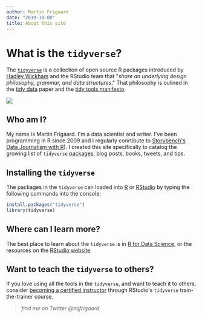 ```yaml
---
author: Martin Frigaard
date: "2019-10-08"
title: About this site
---
```


# What is the `tidyverse`?

The [`tidyverse`](https://en.wikipedia.org/wiki/Tidyverse) is a collection of open source R packages introduced by [Hadley Wickham](http://hadley.nz/) and the RStudio team that "*share an underlying design philosophy, grammar, and data structures*." That philosophy is oulined in the [tidy data](https://vita.had.co.nz/papers/tidy-data.pdf) paper and the [tidy tools manifesto](https://cran.r-project.org/web/packages/tidyverse/vignettes/manifesto.html).

![](/./about_files/tidyverse-tips-logo.jpg)

## Who am I?

My name is Martin Frigaard. I'm a data scientist and writer. I've been programming in R since 2009 and I regularly conrtibute to [Storybench's Data Journalism with R](http://www.storybench.org/category/data-journalism-in-r/)). I created this site specifically to catalog the growing list of `tidyverse` [packages](https://www.tidyverse.org/packages/), blog posts, books, tweets, and tips. 

## Installing the `tidyverse`

The packages in the `tidyverse` can loaded into [R](https://cran.r-project.org/) or [RStudio](https://rstudio.com/) by typing the following commands into the console: 

```r
install.packages("tidyverse")
library(tidyverse)
```

## Where can I learn more?

The best place to learn about the `tidyverse` is in [R for Data Science](https://r4ds.had.co.nz/), or the resources on the  [RStudio website](https://resources.rstudio.com/).

## Want to teach the `tidyverse` to others?

If you love using all the tools in the `tidyverse`, and want to teach it to others, consider [becoming a certified instructor](https://education.rstudio.com/trainers#info) 
through RStudio's `tidyverse` train-the-trainer course.


> *find me on Twitter @mjfrigaard*
